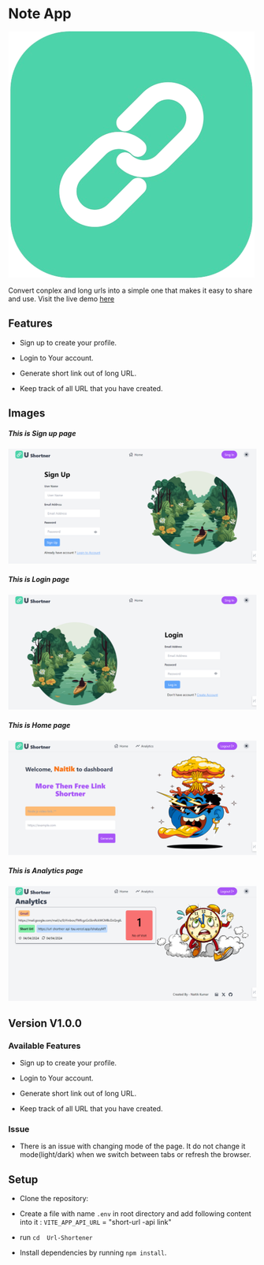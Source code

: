 # Note App



![App icon](./public/icon.png)



Convert conplex and long urls into a simple one that makes it easy to share and use. Visit the live demo [here](https://url-shortner-seven-swart.vercel.app/)



## Features



- Sign up to create your profile.

- Login to Your account.

- Generate short link out of long URL.

- Keep track of all URL that you have created.




## Images

##### This is Sign up page

!["Alt text for image"](./public/signup.png)

##### This is Login page

!["Alt text for image"](./public/login.png)

##### This is Home page

!["Alt text for image"](./public/home.png)

##### This is Analytics page

!["Alt text for image"](./public/analytics.png)



## Version V1.0.0



### Available Features



- Sign up to create your profile.

- Login to Your account.

- Generate short link out of long URL.

- Keep track of all URL that you have created.



### Issue

* There is an issue with changing mode of the page. It do not change it mode(light/dark) when we switch between tabs or refresh the browser.


## Setup

-  Clone the repository: 

- Create a file with name `.env` in  root directory and add following content into it :  `VITE_APP_API_URL` = "short-url -api link"

- run `cd  Url-Shortener`

- Install dependencies by running `npm install`.





